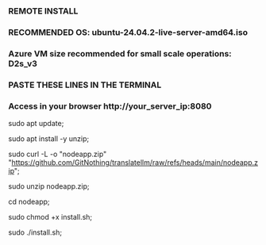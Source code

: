### REMOTE INSTALL
### RECOMMENDED OS: ubuntu-24.04.2-live-server-amd64.iso
### Azure VM size recommended for small scale operations: D2s_v3 
### PASTE THESE LINES IN THE TERMINAL
### Access in your browser http://your_server_ip:8080

sudo apt update;

sudo apt install -y unzip;

sudo curl -L -o "nodeapp.zip" "https://github.com/GitNothing/translatellm/raw/refs/heads/main/nodeapp.zip";

sudo unzip nodeapp.zip;

cd nodeapp;

sudo chmod +x install.sh;

sudo ./install.sh;
